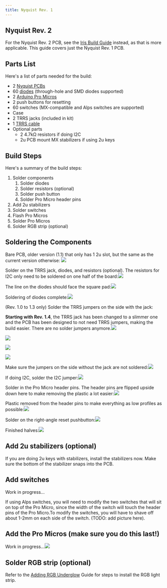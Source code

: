 ```yaml
---
title: Nyquist Rev. 1
---
```


## Nyquist Rev. 2

For the Nyquist Rev. 2 PCB, see the [Iris Build Guide](iris-rev2-build-guide.md) instead, as that is more applicable. This guide covers just the Nyquist Rev. 1 PCB.

## Parts List

Here's a list of parts needed for the build:

* 2 [Nyquist PCBs](https://keeb.io/products/nyquist-keyboard)
* 60 [diodes](https://keeb.io/products/1n4148-diodes) \(through-hole and SMD diodes supported\)
* 2 [Arduino Pro Micros](https://keeb.io/products/pro-micro-5v-16mhz-arduino-compatible-atmega32u4)
* 2 push buttons for resetting
* 60 switches \(MX-compatible and Alps switches are supported\)
* Case
* 2 TRRS jacks \(included in kit\)
* 1 [TRRS cable](https://keeb.io/products/trrs-cable)
* Optional parts
  * 2 4.7kΩ resistors if doing I2C
  * 2u PCB mount MX stabilizers if using 2u keys

## Build Steps

Here's a summary of the build steps:

1. Solder components
   1. Solder diodes
   2. Solder resistors \(optional\)
   3. Solder push button
   4. Solder Pro Micro header pins
2. Add 2u stabilizers
3. Solder switches
4. Flash Pro Micros
5. Solder Pro Micros
6. Solder RGB strip \(optional\)

## Soldering the Components

Bare PCB, older version \(1.1\) that only has 1 2u slot, but the same as the current version otherwise: ![](./assets/images/nyquist/UnRgaYM.jpg)

Solder on the TRRS jack, diodes, and resistors \(optional\). The resistors for I2C only need to be soldered on one half of the board:![](./assets/images/nyquist/UVY8ShN.jpg)

The line on the diodes should face the square pad:![](./assets/images/nyquist/khwqsVL.jpg)

Soldering of diodes complete:![](./assets/images/nyquist/PxDnA8H.jpg)

\(Rev. 1.0 to 1.3 only\) Solder the TRRS jumpers on the side with the jack:

**Starting with Rev. 1.4**, the TRRS jack has been changed to a slimmer one and the PCB has been designed to not need TRRS jumpers, making the build easier. There are no solder jumpers anymore.![](./assets/images/nyquist/6AIYGB1.jpg)

![](./assets/images/nyquist/6AIYGB1.jpg)

![](./assets/images/nyquist/6AIYGB1.jpg)

![](./assets/images/nyquist/6AIYGB1.jpg)

Make sure the jumpers on the side without the jack are not soldered:![](./assets/images/nyquist/CpzkAcz.jpg)

If doing I2C, solder the I2C jumper:![](./assets/images/nyquist/B9iE9mS.jpg)

Solder in the Pro Micro header pins. The header pins are flipped upside down here to make removing the plastic a lot easier:![](./assets/images/nyquist/3Ncr2Zr.jpg)

Plastic removed from the header pins to make everything as low profiles as possible:![](./assets/images/nyquist/kVvdj6B.jpg)

Solder on the right-angle reset pushbutton:![](./assets/images/nyquist/qSDyQE9.jpg)

Finished halves:![](./assets/images/nyquist/q0zkbeV.jpg)

## Add 2u stabilizers \(optional\)

If you are doing 2u keys with stabilizers, install the stabilizers now. Make sure the bottom of the stabilizer snaps into the PCB.

## Add switches

Work in progress...

If using Alps switches, you will need to modify the two switches that will sit on top of the Pro Micro, since the width of the switch will touch the header pins of the Pro Micro.To modify the switches, you will have to shave off about 1-2mm on each side of the switch. \(TODO: add picture here\).


## Add the Pro Micros \(make sure you do this last!\)

Work in progress...![](./assets/images/nyquist/Cz00HJX.jpg)


## Solder RGB strip \(optional\)

Refer to the [Adding RGB Underglow](adding-rgb-underglow.md) Guide for steps to install the RGB light strip.
